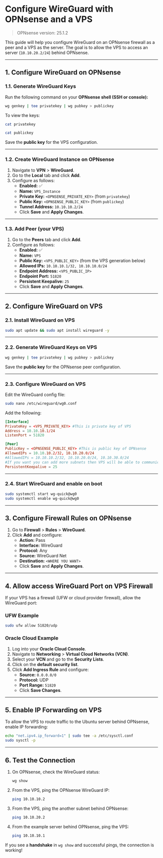 # Configure WireGuard with OPNsense and a VPS
> OPNsense version: 25.1.2

This guide will help you configure WireGuard on an OPNsense firewall as a peer and a VPS as the server. The goal is to allow the VPS to access an server (`10.10.20.2/24`) behind OPNsense.

---

## **1. Configure WireGuard on OPNsense**

### **1.1. Generate WireGuard Keys**

Run the following command on your **OPNsense shell (SSH or console):**

```bash
wg genkey | tee privatekey | wg pubkey > publickey
```

To view the keys:

```bash
cat privatekey
```

```bash
cat publickey
```

Save the **public key** for the VPS configuration.

---

### **1.2. Create WireGuard Instance on OPNsense**

1. Navigate to **VPN** > **WireGuard**.
2. Go to the **Local** tab and click **Add**.
3. Configure as follows:
   - **Enabled:** ✅
   - **Name:** `VPS_Instance`
   - **Private Key:** `<OPNSENSE_PRIVATE_KEY>` (from `privatekey`)
   - **Public Key:** `<OPNSENSE_PUBLIC_KEY>` (from `publickey`)
   - **Tunnel Address:** `10.10.10.2/24`
   - Click **Save** and **Apply Changes**.

---

### **1.3. Add Peer (your VPS)**

1. Go to the **Peers** tab and click **Add**.
2. Configure as follows:
   - **Enabled:** ✅
   - **Name:** `VPS`
   - **Public Key:** `<VPS_PUBLIC_KEY>` (from the VPS generation below)
   - **Allowed IPs:** `10.10.10.1/32, 10.10.10.0/24`
   - **Endpoint Address:** `<VPS_PUBLIC_IP>`
   - **Endpoint Port:** `51820`
   - **Persistent Keepalive:** `25`
   - Click **Save** and **Apply Changes**.

---

## **2. Configure WireGuard on VPS**

### **2.1. Install WireGuard on VPS**

```bash
sudo apt update && sudo apt install wireguard -y
```

---

### **2.2. Generate WireGuard Keys on VPS**

```bash
wg genkey | tee privatekey | wg pubkey > publickey
```

Save the **public key** for the OPNsense peer configuration.

---

### **2.3. Configure WireGuard on VPS**

Edit the WireGuard config file:

```bash
sudo nano /etc/wireguard/wg0.conf
```

Add the following:

```conf
[Interface]
PrivateKey = <VPS_PRIVATE_KEY> #This is private key of VPS
Address = 10.10.10.1/24
ListenPort = 51820

[Peer]
PublicKey = <OPNSENSE_PUBLIC_KEY> #This is public key of OPNsense
AllowedIPs = 10.10.10.2/32, 10.10.20.0/24
#AllowedIPs = 10.10.10.2/32, 10.10.20.0/24, 10.10.30.0/24
#If you want you can add more subnets then VPS will be able to communicate with them. Of course you have to change the rules in OPNsense
PersistentKeepalive = 25
```

---

### **2.4. Start WireGuard and enable on boot**

```bash
sudo systemctl start wg-quick@wg0
sudo systemctl enable wg-quick@wg0
```

---

## **3. Configure Firewall Rules on OPNsense**

1. Go to **Firewall** > **Rules** > **WireGuard**.
2. Click **Add** and configure:
   - **Action:** Pass
   - **Interface:** WireGuard
   - **Protocol:** Any
   - **Source:** WireGuard Net
   - **Destination:** `<WHERE YOU WANT>`
   - Click **Save** and **Apply Changes**.

---

## **4. Allow access WireGuard Port on VPS Firewall**

If your VPS has a firewall (UFW or cloud provider firewall), allow the WireGuard port:

### **UFW Example**

```bash
sudo ufw allow 51820/udp
```

### **Oracle Cloud Example**

1. Log into your **Oracle Cloud Console**.
2. Navigate to **Networking** > **Virtual Cloud Networks (VCN)**.
3. Select your **VCN** and go to the **Security Lists**.
4. Click on the **default security list**.
5. Click **Add Ingress Rule** and configure:
   - **Source:** `0.0.0.0/0`
   - **Protocol:** UDP
   - **Port Range:** `51820`
   - Click **Save Changes**.

---

## **5. Enable IP Forwarding on VPS**

To allow the VPS to route traffic to the Ubuntu server behind OPNsense, enable IP forwarding:

```bash
echo "net.ipv4.ip_forward=1" | sudo tee -a /etc/sysctl.conf
sudo sysctl -p
```

---

## **6. Test the Connection**

1. On OPNsense, check the WireGuard status:

   ```bash
   wg show
   ```

2. From the VPS, ping the OPNsense WireGuard IP:

   ```bash
   ping 10.10.10.2
   ```

3. From the VPS, ping the another subnet behind OPNsense:

   ```bash
   ping 10.10.20.2
   ```

4. From the example server behind OPNsense, ping the VPS:

   ```bash
   ping 10.10.10.1
   ```

If you see a **handshake** in `wg show` and successful pings, the connection is working!
